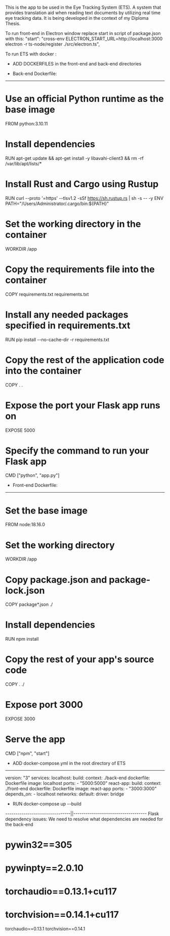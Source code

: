 This is the app to be used in the Eye Tracking System (ETS).
A system that provides translation aid when reading text documents by utilizing real time eye tracking data.
It is being developed in the context of my Diploma Thesis.

To run front-end in Electron window replace start in script of package.json with this:
"start": "cross-env ELECTRON_START_URL=http://localhost:3000 electron -r ts-node/register ./src/electron.ts",

To run ETS with docker :

- ADD DOCKERFILES in the front-end and back-end directories

- Back-end Dockerfile:

---

# Use an official Python runtime as the base image

FROM python:3.10.11

# Install dependencies

RUN apt-get update && apt-get install -y libavahi-client3 && rm -rf /var/lib/apt/lists/\*

# Install Rust and Cargo using Rustup

RUN curl --proto '=https' --tlsv1.2 -sSf https://sh.rustup.rs | sh -s -- -y
ENV PATH="/Users/Administrator/.cargo/bin:${PATH}"

# Set the working directory in the container

WORKDIR /app

# Copy the requirements file into the container

COPY requirements.txt requirements.txt

# Install any needed packages specified in requirements.txt

RUN pip install --no-cache-dir -r requirements.txt

# Copy the rest of the application code into the container

COPY . .

# Expose the port your Flask app runs on

EXPOSE 5000

# Specify the command to run your Flask app

CMD ["python", "app.py"]

- Front-end Dockerfile:

---

# Set the base image

FROM node:18.16.0

# Set the working directory

WORKDIR /app

# Copy package.json and package-lock.json

COPY package\*.json ./

# Install dependencies

RUN npm install

# Copy the rest of your app's source code

COPY . ./

# Expose port 3000

EXPOSE 3000

# Serve the app

CMD ["npm", "start"]

- ADD docker-compose.yml in the root directory of ETS

---

version: "3"
services:
localhost:
build:
context: ./back-end
dockerfile: Dockerfile
image: localhost
ports: - "5000:5000"
react-app:
build:
context: ./front-end
dockerfile: Dockerfile
image: react-app
ports: - "3000:3000"
depends_on: - localhost
networks:
default:
driver: bridge

- RUN docker-compose up --build

--------------------------------||------------------------------------
Flask dependency issues:
We need to resolve what dependencies are needed for the back-end

# pywin32==305

# pywinpty==2.0.10

# torchaudio==0.13.1+cu117

# torchvision==0.14.1+cu117

torchaudio==0.13.1
torchvision==0.14.1
